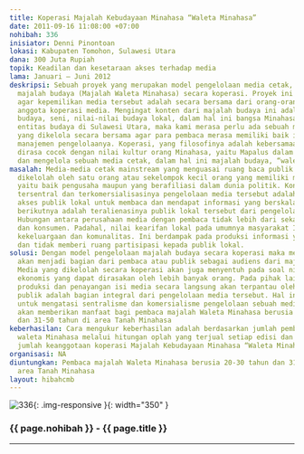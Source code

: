 ```yaml
---
title: Koperasi Majalah Kebudayaan Minahasa “Waleta Minahasa”
date: 2011-09-16 11:08:00 +07:00
nohibah: 336
inisiator: Denni Pinontoan
lokasi: Kabupaten Tomohon, Sulawesi Utara
dana: 300 Juta Rupiah
topik: Keadilan dan kesetaraan akses terhadap media
lama: Januari – Juni 2012
deskripsi: Sebuah proyek yang merupakan model pengelolaan media cetak, dalam hal ini
  majalah budaya (Majalah Waleta Minahasa) secara koperasi. Proyek ini dimaksudkan
  agar kepemilikan media tersebut adalah secara bersama dari orang-orang yang menjadi
  anggota koperasi media. Mengingat konten dari majalah budaya ini adalah sejarah,
  budaya, seni, nilai-nilai budaya lokal, dalam hal ini bangsa Minahasa, salah satu
  entitas budaya di Sulawesi Utara, maka kami merasa perlu ada sebuah media cetak
  yang dikelola secara bersama agar para pembaca merasa memiliki baik isinya maupun
  manajemen pengelolaanya. Koperasi, yang filosofinya adalah kebersamaan dan kekeluargaan
  dirasa cocok dengan nilai kultur orang Minahasa, yaitu Mapalus dalam mengembangkan
  dan mengelola sebuah media cetak, dalam hal ini majalah budaya, “waleta Minahasa”.
masalah: Media-media cetak mainstream yang menguasai ruang baca publik pada umumnya
  dikelolah oleh satu orang atau sekelompok kecil orang yang memiliki modal besar,
  yaitu baik pengusaha maupun yang berafiliasi dalam dunia politik. Konsekuensi dari
  tersentral dan terkomersialisasinya pengelolaan media tersebut adalah terbatasnya
  akses publik lokal untuk membaca dan mendapat informasi yang berskala lokal. Akibat
  berikutnya adalah teralienasinya publik lokal tersebut dari pengelolaan media tersebut.
  Hubungan antara perusahaan media dengan pembaca tidak lebih dari sekadar produsen
  dan konsumen. Padahal, nilai kearifan lokal pada umumnya masyarakat Indonesia adalah
  kekeluargaan dan komunalitas. Ini berdampak pada produksi informasi yang monolitik
  dan tidak memberi ruang partisipasi kepada publik lokal.
solusi: Dengan model pengelolaan majalah budaya secara koperasi maka media tersebut
  akan menjadi bagian dari pembaca atau publik sebagai audiens dari majalah tersebut.
  Media yang dikelolah secara koperasi akan juga menyentuh pada soal nilai keuntungan
  ekonomis yang dapat dirasakan oleh lebih banyak orang. Pada pihak lain, kerja peliputan,
  produksi dan penayangan isi media secara langsung akan terpantau oleh publik, karena
  publik adalah bagian integral dari pengelolaan media tersebut. Hal ini adalah cara
  untuk mengatasi sentralisme dan komersialisme pengelolaan sebuah media. Proyek ini
  akan memberikan manfaat bagi pembaca majalah Waleta Minahasa berusia 20-30 tahun
  dan 31-50 tahun di area Tanah Minahasa
keberhasilan: Cara mengukur keberhasilan adalah berdasarkan jumlah pembaca majalah
  waleta Minahasa melalui hitungan oplah yang terjual setiap edisi dan berikut berdasarkan
  jumlah keanggotaan koperasi Majalah Kebudayaan Minahasa “Waleta Minahasa”
organisasi: NA
diuntungkan: Pembaca majalah Waleta Minahasa berusia 20-30 tahun dan 31-50 tahun di
  area Tanah Minahasa
layout: hibahcmb
---
```


![336](/static/img/hibahcmb/336.png){: .img-responsive }{: width="350" }

### {{ page.nohibah }} - {{ page.title }}

---
